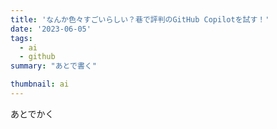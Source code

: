 ```yaml
---
title: 'なんか色々すごいらしい？巷で評判のGitHub Copilotを試す！'
date: '2023-06-05'
tags:
  - ai
  - github
summary: "あとで書く"

thumbnail: ai
---
```


あとでかく
